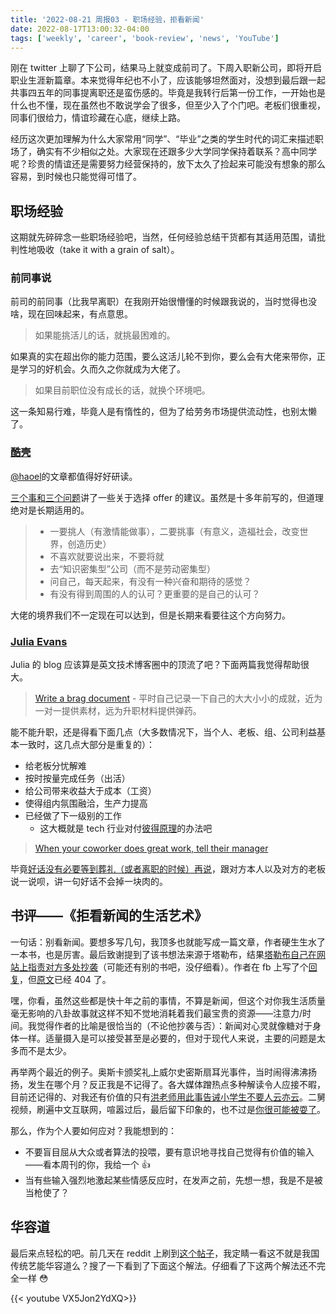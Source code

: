 ```yaml
---
title: '2022-08-21 周报03 - 职场经验，拒看新闻'
date: 2022-08-17T13:00:32-04:00
tags: ['weekly', 'career', 'book-review', 'news', 'YouTube']
---
```


刚在 twitter 上聊了下公司，结果马上就变成前司了。下周入职新公司，即将开启职业生涯新篇章。本来觉得年纪也不小了，应该能够坦然面对，没想到最后跟一起共事四五年的同事提离职还是蛮伤感的。毕竟是我转行后第一份工作，一开始也是什么也不懂，现在虽然也不敢说学会了很多，但至少入了个门吧。老板们很重视，同事们很给力，情谊珍藏在心底，继续上路。

经历这次更加理解为什么大家常用“同学”、“毕业”之类的学生时代的词汇来描述职场了，确实有不少相似之处。大家现在还跟多少大学同学保持着联系？高中同学呢？珍贵的情谊还是需要努力经营保持的，放下太久了捡起来可能没有想象的那么容易，到时候也只能觉得可惜了。

## 职场经验

这期就先碎碎念一些职场经验吧，当然，任何经验总结干货都有其适用范围，请批判性地吸收（take it with a grain of salt）。

### 前同事说

前司的前同事（比我早离职）在我刚开始很懵懂的时候跟我说的，当时觉得也没啥，现在回味起来，有点意思。

> 如果能挑活儿的话，就挑最困难的。

如果真的实在超出你的能力范围，要么这活儿轮不到你，要么会有大佬来带你，正是学习的好机会。久而久之你就成为大佬了。

> 如果目前职位没有成长的话，就换个环境吧。

这一条知易行难，毕竟人是有惰性的，但为了给劳务市场提供流动性，也别太懒了。

### [酷壳](https://coolshell.cn/)

[@haoel](https://twitter.com/haoel)的文章都值得好好研读。

[三个事和三个问题](https://coolshell.cn/articles/6142.html)讲了一些关于选择 offer 的建议。虽然是十多年前写的，但道理绝对是长期适用的。

> - 一要挑人（有激情能做事），二要挑事（有意义，造福社会，改变世界，创造历史）
> - 不喜欢就要说出来，不要将就
> - 去“知识密集型”公司（而不是劳动密集型）
> - 问自己，每天起来，有没有一种兴奋和期待的感觉？
> - 有没有得到周围的人的认可？更重要的是自己的认可？

大佬的境界我们不一定现在可以达到，但是长期来看要往这个方向努力。

### [Julia Evans](https://jvns.ca/)

Julia 的 blog 应该算是英文技术博客圈中的顶流了吧？下面两篇我觉得帮助很大。

> [Write a brag document](https://jvns.ca/blog/brag-documents/) - 平时自己记录一下自己的大大小小的成就，近为一对一提供素材，远为升职材料提供弹药。

能不能升职，还是得看下面几点（大多数情况下，当个人、老板、组、公司利益基本一致时，这几点大部分是重复的）：

- 给老板分忧解难
- 按时按量完成任务（出活）
- 给公司带来收益大于成本（工资）
- 使得组内氛围融洽，生产力提高
- 已经做了下一级别的工作
  - 这大概就是 tech 行业对付[彼得原理](https://zh.wikipedia.org/wiki/%E5%BD%BC%E5%BE%97%E5%8E%9F%E7%90%86)的办法吧

> [When your coworker does great work, tell their manager](https://jvns.ca/blog/2020/07/14/when-your-coworker-does-great-work-tell-their-manager/)

毕竟[好话没有必要等到葬礼（或者离职的时候）再说](https://charity.wtf/2022/08/15/giving-good-feedback-consider-the-ratio/)，跟对方本人以及对方的老板说一说呗，讲一句好话不会掉一块肉的。

## 书评——《拒看新闻的生活艺术》

一句话：别看新闻。要想多写几句，我顶多也就能写成一篇文章，作者硬生生水了一本书，也是厉害。最后致谢提到了该书想法来源于塔勒布，结果[塔勒布自己在网站上指责对方多处抄袭](https://www.fooledbyrandomness.com/dobelli.htm)（可能还有别的书吧，没仔细看）。作者在 fb 上写了个[回复](https://www.facebook.com/dobelli/posts/public-letter-to-my-once-friend-nassim-talebhttpwwwdobellicomthe-taleb-problem/620941401259939/)，但[原文](http://www.dobelli.com/the-taleb-problem)已经 404 了。

嘿，你看，虽然这些都是快十年之前的事情，不算是新闻，但这个对你我生活质量毫无影响的八卦故事就这样不知不觉地消耗着我们最宝贵的资源——注意力/时间。我觉得作者的比喻是很恰当的（不论他抄袭与否）：新闻对心灵就像糖对于身体一样。适量摄入是可以接受甚至是必要的，但对于现代人来说，主要的问题是太多而不是太少。

再举两个最近的例子。奥斯卡颁奖礼上威尔史密斯扇耳光事件，当时闹得沸沸扬扬，发生在哪个月？反正我是不记得了。各大媒体蹭热点多种解读令人应接不暇，目前还记得的、对我还有价值的只有[洪老师用此事告诫小学生不要人云亦云](https://www.facebook.com/hhsleo/posts/5543635368999794)。二舅视频，刷遍中文互联网，喧嚣过后，最后留下印象的，也不过是[你很可能被耍了](https://mp.weixin.qq.com/s/xiPuNCkw556B5xUqyE0FRA)。

那么，作为个人要如何应对？我能想到的：

- 不要盲目屈从大众或者算法的投喂，要有意识地寻找自己觉得有价值的输入——看本周刊的你，我给一个 👍
- 当有些输入强烈地激起某些情感反应时，在发声之前，先想一想，我是不是被当枪使了？

## 华容道

最后来点轻松的吧。前几天在 reddit 上刷到[这个帖子](https://www.reddit.com/r/oddlysatisfying/comments/wcss34/remove_the_red_dot/)，我定睛一看这不就是我国传统艺能华容道么？搜了一下看到了下面这个解法。仔细看了下这两个解法还不完全一样 😳

{{< youtube VX5Jon2YdXQ>}}
